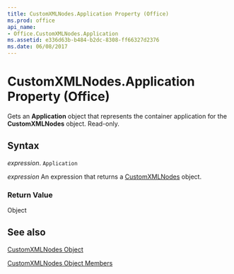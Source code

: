```yaml
---
title: CustomXMLNodes.Application Property (Office)
ms.prod: office
api_name:
- Office.CustomXMLNodes.Application
ms.assetid: e336d63b-b484-b2dc-8308-ff66327d2376
ms.date: 06/08/2017
---
```



# CustomXMLNodes.Application Property (Office)

Gets an  **Application** object that represents the container application for the **CustomXMLNodes** object. Read-only.


## Syntax

 _expression_. `Application`

 _expression_ An expression that returns a [CustomXMLNodes](./Office.CustomXMLNodes.md) object.


### Return Value

Object


## See also


[CustomXMLNodes Object](Office.CustomXMLNodes.md)



[CustomXMLNodes Object Members](./overview/customxmlnodes-members-office.md)

